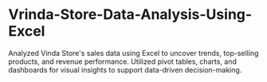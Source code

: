 # Vrinda-Store-Data-Analysis-Using-Excel
Analyzed Vinda Store's sales data using Excel to uncover trends, top-selling products, and revenue performance. Utilized pivot tables, charts, and dashboards for visual insights to support data-driven decision-making.
